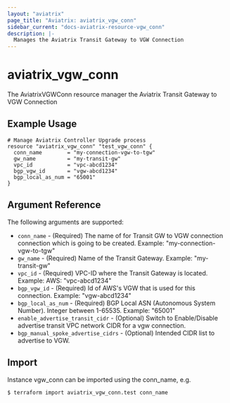 ```yaml
---
layout: "aviatrix"
page_title: "Aviatrix: aviatrix_vgw_conn"
sidebar_current: "docs-aviatrix-resource-vgw_conn"
description: |-
  Manages the Aviatrix Transit Gateway to VGW Connection
---
```


# aviatrix_vgw_conn

The AviatrixVGWConn resource manager the Aviatrix Transit Gateway to VGW Connection

## Example Usage

```hcl
# Manage Aviatrix Controller Upgrade process
resource "aviatrix_vgw_conn" "test_vgw_conn" {
  conn_name        = "my-connection-vgw-to-tgw"
  gw_name          = "my-transit-gw"
  vpc_id           = "vpc-abcd1234"
  bgp_vgw_id       = "vgw-abcd1234"
  bgp_local_as_num = "65001"
}
```

## Argument Reference

The following arguments are supported:

* `conn_name` - (Required) The name of for Transit GW to VGW connection connection which is going to be created. Example: "my-connection-vgw-to-tgw"
* `gw_name` - (Required) Name of the Transit Gateway. Example: "my-transit-gw"
* `vpc_id` - (Required) VPC-ID where the Transit Gateway is located. Example: AWS: "vpc-abcd1234"
* `bgp_vgw_id` - (Required) Id of AWS's VGW that is used for this connection. Example: "vgw-abcd1234"
* `bgp_local_as_num` - (Required) BGP Local ASN (Autonomous System Number). Integer between 1-65535. Example: "65001"
* `enable_advertise_transit_cidr` - (Optional) Switch to Enable/Disable advertise transit VPC network CIDR for a vgw connection.
* `bgp_manual_spoke_advertise_cidrs` - (Optional) Intended CIDR list to advertise to VGW.

## Import

Instance vgw_conn can be imported using the conn_name, e.g.

```
$ terraform import aviatrix_vgw_conn.test conn_name
```